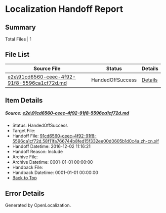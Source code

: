 # <a name='report-top'></a> Localization Handoff Report

## Summary
 Total Files | 1

## File List
 Source File | Status | Details 
 ----------- | ------ | ------- 
 [e2e\91cd6560-ceec-4f92-91f8-5596ca1cf72d.md](https://github.com/OpenLocalizationTestOrg/ol-test0/blob/0d7cdffdf5bf9b628d768f0707597a35e8ee9f95/e2e/91cd6560-ceec-4f92-91f8-5596ca1cf72d.md) | HandedOffSuccess | [Details](#3f33b1ae070ee4d6239a69ab21a712d82ec75c551)

## Item Details
##### <a name='3f33b1ae070ee4d6239a69ab21a712d82ec75c551'></a> Source: [e2e\91cd6560-ceec-4f92-91f8-5596ca1cf72d.md](https://github.com/OpenLocalizationTestOrg/ol-test0/blob/0d7cdffdf5bf9b628d768f0707597a35e8ee9f95/e2e/91cd6560-ceec-4f92-91f8-5596ca1cf72d.md)
* Status: HandedOffSuccess
* Target File: 
* Handoff File: [91cd6560-ceec-4f92-91f8-5596ca1cf72d.58f11fa766744b8fed15f332ee00d0605b1d0c4a.zh-cn.xlf](https://github.com/OpenLocalizationTestOrg/ol-test0-handoff/blob/f174d139f8779e0a925db35871356d95f7bcb204/ol-handoff/OpenLocalizationTestOrg/ol-test0-zhcn/shujia/ht/91cd6560-ceec-4f92-91f8-5596ca1cf72d.58f11fa766744b8fed15f332ee00d0605b1d0c4a.zh-cn.xlf)
* Handoff Datetime: 2016-12-02 11:16:21
* Handoff Reason: Include
* Archive File: 
* Archive Datetime: 0001-01-01 00:00:00
* Handback File: 
* Handback Datetime: 0001-01-01 00:00:00
* [Back to Top](#report-top)


## Error Details

Generated by OpenLocalization.
